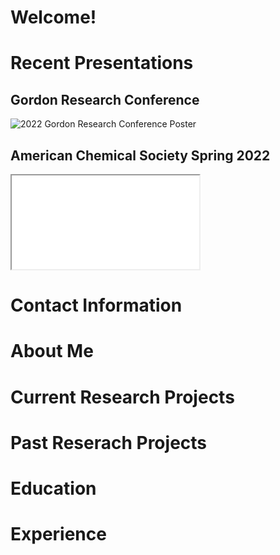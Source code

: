 # Welcome!

# Recent Presentations
## Gordon Research Conference
![2022 Gordon Research Conference Poster](GRC_Summer2022.png)
## American Chemical Society Spring 2022

<iframe src="ACS2022.pptx"> Pesticides in Minnesota’s Surface and Groundwater: Neonicotinoids, Fipronil, and Key Transformation Products. </iframe>

# Contact Information

# About Me

# Current Research Projects

# Past Reserach Projects

# Education

# Experience
